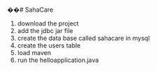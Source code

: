 ��#   S a h a C a r e 
 
 
1) download the project 
2) add the jdbc jar file 
3) create the data base called sahacare in mysql 
4) create the users table 
5) load maven 
6) run the helloapplication.java
